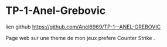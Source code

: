 # TP-1-Anel-Grebovic
lien github
https://github.com/Anel6969/TP-1--ANEL-GREBOVIC

Page web sur une theme de mon jeux prefere Counter Strike . 